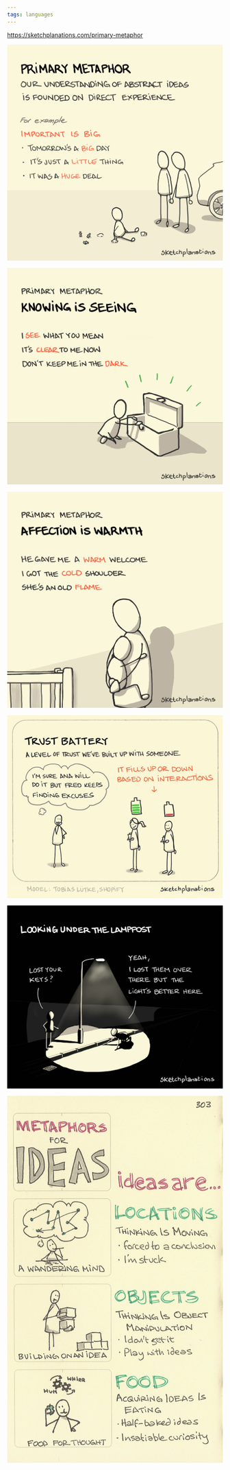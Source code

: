 ```yaml
---
tags: languages
---
```


<https://sketchplanations.com/primary-metaphor>

![](/assets/static/img/primary-metaphor.jpeg)

![](/assets/static/img/knowing-as-seeing.jpeg)

![](/assets/static/img/affection-as-warmth.jpeg)


![](/assets/static/img/trust-battery.jpeg)

![](/assets/static/img/under-lamppost.png)

![](/assets/static/img/idea-metaphors.jpeg)
